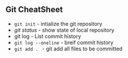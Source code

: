 ## Git CheatSheet

* `git init` - intialize the git repository
* _git status_ - show state of local repository
* git log - List commit history
* `git log --oneline` - breif commit history
* `git add . ` - git add all files to be committed
